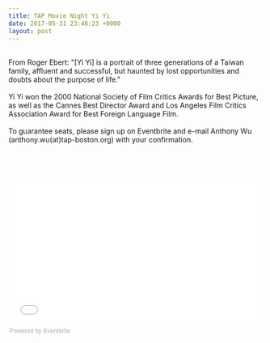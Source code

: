 ```yaml
---
title: TAP Movie Night Yi Yi
date: 2017-05-31 23:48:23 +0000
layout: post
---
```


 <br /> From Roger Ebert: "[Yi Yi] is a portrait of three generations of a Taiwan family, affluent and successful, but haunted by lost opportunities and doubts about the purpose of life." <br /> <br /> Yi Yi won the 2000 National Society of Film Critics Awards for Best Picture, as well as the Cannes Best Director Award and Los Angeles Film Critics Association Award for Best Foreign Language Film.<br /> <br /> To guarantee seats, please sign up on Eventbrite and e-mail Anthony Wu (anthony.wu(at)tap-boston.org) with your confirmation.</p><p>&nbsp;</p><p>&nbsp;</p><div style="width: 100%; text-align: left;"><iframe src="//eventbrite.com/tickets-external?eid=35026307629&amp;ref=etckt" width="100%" height="275" frameborder="0" marginwidth="5" marginheight="5" scrolling="auto"></iframe><div style="font-family: Helvetica, Arial; font-size: 12px; padding: 10px 0 5px; margin: 2px; width: 100%; text-align: left;"><a class="powered-by-eb" style="color: #adb0b6; text-decoration: none;" href="http://www.eventbrite.com/" target="_blank" rel="noopener noreferrer">Powered by Eventbrite</a></div>